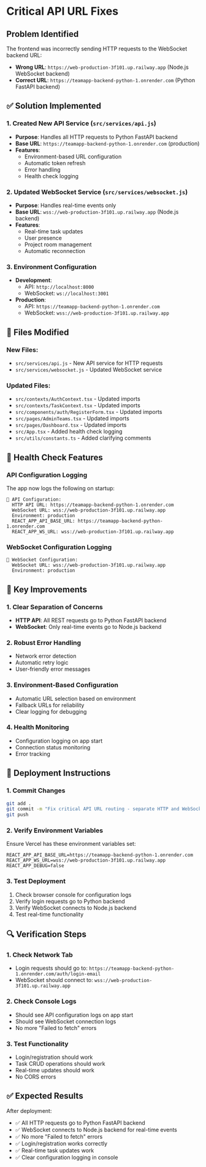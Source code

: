 # Critical API URL Fixes

##  Problem Identified
The frontend was incorrectly sending HTTP requests to the WebSocket backend URL:
- **Wrong URL**: `https://web-production-3f101.up.railway.app` (Node.js WebSocket backend)
- **Correct URL**: `https://teamapp-backend-python-1.onrender.com` (Python FastAPI backend)

## ✅ Solution Implemented

### 1. Created New API Service (`src/services/api.js`)
- **Purpose**: Handles all HTTP requests to Python FastAPI backend
- **Base URL**: `https://teamapp-backend-python-1.onrender.com` (production)
- **Features**:
  - Environment-based URL configuration
  - Automatic token refresh
  - Error handling
  - Health check logging

### 2. Updated WebSocket Service (`src/services/websocket.js`)
- **Purpose**: Handles real-time events only
- **Base URL**: `wss://web-production-3f101.up.railway.app` (Node.js backend)
- **Features**:
  - Real-time task updates
  - User presence
  - Project room management
  - Automatic reconnection

### 3. Environment Configuration
- **Development**: 
  - API: `http://localhost:8000`
  - WebSocket: `ws://localhost:3001`
- **Production**:
  - API: `https://teamapp-backend-python-1.onrender.com`
  - WebSocket: `wss://web-production-3f101.up.railway.app`

## 🔧 Files Modified

### New Files:
- `src/services/api.js` - New API service for HTTP requests
- `src/services/websocket.js` - Updated WebSocket service

### Updated Files:
- `src/contexts/AuthContext.tsx` - Updated imports
- `src/contexts/TaskContext.tsx` - Updated imports
- `src/components/auth/RegisterForm.tsx` - Updated imports
- `src/pages/AdminTeams.tsx` - Updated imports
- `src/pages/Dashboard.tsx` - Updated imports
- `src/App.tsx` - Added health check logging
- `src/utils/constants.ts` - Added clarifying comments

## 🧪 Health Check Features

### API Configuration Logging
The app now logs the following on startup:
```
🔧 API Configuration:
  HTTP API URL: https://teamapp-backend-python-1.onrender.com
  WebSocket URL: wss://web-production-3f101.up.railway.app
  Environment: production
  REACT_APP_API_BASE_URL: https://teamapp-backend-python-1.onrender.com
  REACT_APP_WS_URL: wss://web-production-3f101.up.railway.app
```

### WebSocket Configuration Logging
```
🔌 WebSocket Configuration:
  WebSocket URL: wss://web-production-3f101.up.railway.app
  Environment: production
```

## 🎯 Key Improvements

### 1. Clear Separation of Concerns
- **HTTP API**: All REST requests go to Python FastAPI backend
- **WebSocket**: Only real-time events go to Node.js backend

### 2. Robust Error Handling
- Network error detection
- Automatic retry logic
- User-friendly error messages

### 3. Environment-Based Configuration
- Automatic URL selection based on environment
- Fallback URLs for reliability
- Clear logging for debugging

### 4. Health Monitoring
- Configuration logging on app start
- Connection status monitoring
- Error tracking

## 🚀 Deployment Instructions

### 1. Commit Changes
```bash
git add .
git commit -m "Fix critical API URL routing - separate HTTP and WebSocket backends"
git push
```

### 2. Verify Environment Variables
Ensure Vercel has these environment variables set:
```
REACT_APP_API_BASE_URL=https://teamapp-backend-python-1.onrender.com
REACT_APP_WS_URL=wss://web-production-3f101.up.railway.app
REACT_APP_DEBUG=false
```

### 3. Test Deployment
1. Check browser console for configuration logs
2. Verify login requests go to Python backend
3. Verify WebSocket connects to Node.js backend
4. Test real-time functionality

## 🔍 Verification Steps

### 1. Check Network Tab
- Login requests should go to: `https://teamapp-backend-python-1.onrender.com/auth/login-email`
- WebSocket should connect to: `wss://web-production-3f101.up.railway.app`

### 2. Check Console Logs
- Should see API configuration logs on app start
- Should see WebSocket connection logs
- No more "Failed to fetch" errors

### 3. Test Functionality
- Login/registration should work
- Task CRUD operations should work
- Real-time updates should work
- No CORS errors

## ✅ Expected Results

After deployment:
- ✅ All HTTP requests go to Python FastAPI backend
- ✅ WebSocket connects to Node.js backend for real-time events
- ✅ No more "Failed to fetch" errors
- ✅ Login/registration works correctly
- ✅ Real-time task updates work
- ✅ Clear configuration logging in console
